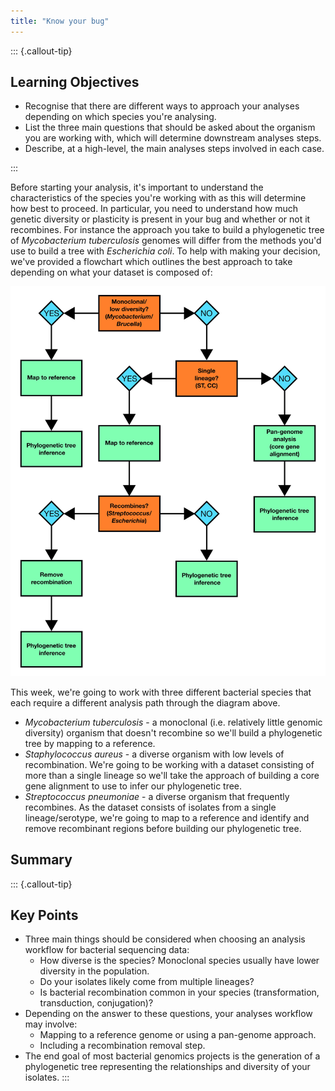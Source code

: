```yaml
---
title: "Know your bug"
---
```


::: {.callout-tip}
## Learning Objectives

- Recognise that there are different ways to approach your analyses depending on which species you're analysing.
- List the three main questions that should be asked about the organism you are working with, which will determine downstream analyses steps.
- Describe, at a high-level, the main analyses steps involved in each case.

:::

Before starting your analysis, it's important to understand the characteristics of the species you're working with as this will determine how best to proceed.  In particular, you need to understand how much genetic diversity or plasticity is present in your bug and whether or not it recombines.  For instance the approach you take to build a phylogenetic tree of *Mycobacterium tuberculosis* genomes will differ from the methods you'd use to build a tree with *Escherichia coli*.  To help with making your decision, we've provided a flowchart which outlines the best approach to take depending on what your dataset is composed of:

![Flowchart showing different approaches to building a bacterial phylogenetic tree](images/know_your_bug.jpeg)

This week, we're going to work with three different bacterial species that each require a different analysis path through the diagram above.

- _Mycobacterium tuberculosis_ - a monoclonal (i.e. relatively little genomic diversity) organism that doesn't recombine so we'll build a phylogenetic tree by mapping to a reference.
- _Staphylococcus aureus_ - a diverse organism with low levels of recombination. We're going to be working with a dataset consisting of more than a single lineage so we'll take the approach of building a core gene alignment to use to infer our phylogenetic tree.
- _Streptococcus pneumoniae_ - a diverse organism that frequently recombines. As the dataset consists of isolates from a single lineage/serotype, we're going to map to a reference and identify and remove recombinant regions before building our phylogenetic tree.

## Summary

::: {.callout-tip}
## Key Points

- Three main things should be considered when choosing an analysis workflow for bacterial sequencing data:
  - How diverse is the species? Monoclonal species usually have lower diversity in the population.
  - Do your isolates likely come from multiple lineages?
  - Is bacterial recombination common in your species (transformation, transduction, conjugation)?
- Depending on the answer to these questions, your analyses workflow may involve: 
  - Mapping to a reference genome or using a pan-genome approach.
  - Including a recombination removal step.
- The end goal of most bacterial genomics projects is the generation of a phylogenetic tree representing the relationships and diversity of your isolates.
:::